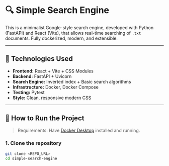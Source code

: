 # 🔍 Simple Search Engine

This is a minimalist Google-style search engine, developed with Python (FastAPI) and React (Vite), that allows real-time searching of `.txt` documents. Fully dockerized, modern, and extensible.

---

## 🧰 Technologies Used

- **Frontend:** React + Vite + CSS Modules  
- **Backend:** FastAPI + Uvicorn  
- **Search Engine:** Inverted index + Basic search algorithms  
- **Infrastructure:** Docker, Docker Compose  
- **Testing:** Pytest  
- **Style:** Clean, responsive modern CSS  

---

## 🚀 How to Run the Project

> Requirements: Have [Docker Desktop](https://www.docker.com/products/docker-desktop/) installed and running.

### 1. Clone the repository

```bash
git clone <REPO_URL>
cd simple-search-engine